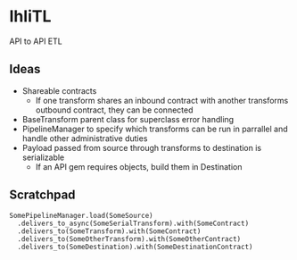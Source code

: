 # IhliTL

API to API ETL

## Ideas

- Shareable contracts
  - If one transform shares an inbound contract with another transforms outbound contract, they can be connected
- BaseTransform parent class for superclass error handling
- PipelineManager to specify which transforms can be run in parrallel and handle other administrative duties
- Payload passed from source through transforms to destination is serializable
  - If an API gem requires objects, build them in Destination

## Scratchpad

```
SomePipelineManager.load(SomeSource)
  .delivers_to_async(SomeSerialTransform).with(SomeContract)
  .delivers_to(SomeTransform).with(SomeContract)
  .delivers_to(SomeOtherTransform).with(SomeOtherContract)
  .delivers_to(SomeDestination).with(SomeDestinationContract)
```

